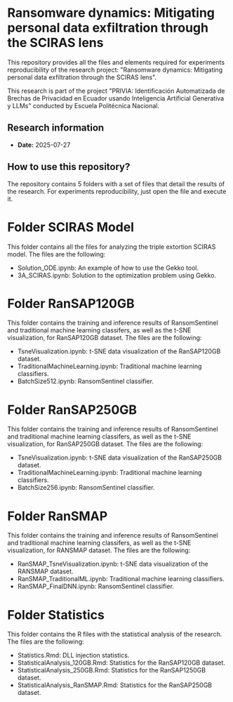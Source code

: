 # Ransomware dynamics: Mitigating personal data exfiltration through the SCIRAS lens

This repository provides all the files and elements required for experiments reproducibility of the research project: "Ransomware dynamics: Mitigating personal data exfiltration through the SCIRAS lens".

This research is part of the project "PRIVIA: Identificación Automatizada de Brechas de Privacidad en Ecuador usando Inteligencia Artificial Generativa y LLMs" conducted by Escuela Politécnica Nacional.

## Research information

- **Date:** 2025-07-27

## How to use this repository?

The repository contains 5 folders with a set of files that detail the results of the research. For experiments reproducibility, just open the file and execute it.

# Folder SCIRAS Model

This folder contains all the files for analyzing the triple extortion SCIRAS model. The files are the following:

- Solution_ODE.ipynb: An example of how to use the Gekko tool.
- 3A_SCIRAS.ipynb: Solution to the optimization problem using Gekko.

# Folder RanSAP120GB

This folder contains the training and inference results of RansomSentinel and traditional machine learning classifers, as well as the t-SNE visualization, for RanSAP120GB dataset. The files are the following:

- TsneVisualization.ipynb: t-SNE data visualization of the RanSAP120GB dataset.
- TraditionalMachineLearning.ipynb: Traditional machine learning classifiers.
- BatchSize512.ipynb: RansomSentinel classifier.

# Folder RanSAP250GB

This folder contains the training and inference results of RansomSentinel and traditional machine learning classifers, as well as the t-SNE visualization, for RanSAP250GB dataset. The files are the following:

- TsneVisualization.ipynb: t-SNE data visualization of the RanSAP250GB dataset.
- TraditionalMachineLearning.ipynb: Traditional machine learning classifiers.
- BatchSize256.ipynb: RansomSentinel classifier.

# Folder RanSMAP

This folder contains the training and inference results of RansomSentinel and traditional machine learning classifers, as well as the t-SNE visualization, for RANSMAP dataset. The files are the following:

- RanSMAP_TsneVisualization.ipynb: t-SNE data visualization of the RANSMAP dataset.
- RanSMAP_TraditionalML.ipynb: Traditional machine learning classifiers.
- RanSMAP_FinalDNN.ipynb: RansomSentinel classifier.

# <i class="fa-sharp fa-solid fa-pen-clip"></i> Folder Statistics

This folder contains the R files with the statistical analysis of the research. The files are the following:

- Statistics.Rmd: DLL injection statistics.
- StatisticalAnalysis_120GB.Rmd: Statistics for the RanSAP120GB dataset.
- StatisticalAnalysis_250GB.Rmd: Statistics for the RanSAP1250GB dataset.
- StatisticalAnalysis_RanSMAP.Rmd: Statistics for the RanSAP250GB dataset.

